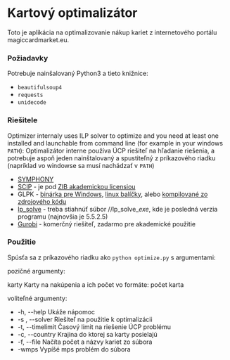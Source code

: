 # Kartový optimalizátor

Toto je aplikácia na optimalizovanie nákup kariet z internetového portálu magiccardmarket.eu. 


### Požiadavky

Potrebuje nainšalovaný Python3 a tieto knižnice:

* `beautifulsoup4`
* `requests`
* `unidecode`


### Riešitele

Optimizer internaly uses ILP solver to optimize and you need at least one installed and launchable from command line (for example in your windows `PATH`):
Optimalizátor interne používa ÚCP riešiteľ na hľadanie riešenia, a potrebuje aspoň jeden nainštalovaný a spustiteľný z príkazového riadku (napríklad vo windowse sa musí nachádzať v `PATH`)

* [SYMPHONY](https://projects.coin-or.org/SYMPHONY#DownloadandInstall)
* [SCIP](http://scip.zib.de/#download) - je pod [ZIB akademickou licensiou](http://scip.zib.de/academic.txt)
* GLPK - [binárka pre Windows](https://sourceforge.net/projects/winglpk/), [linux balíčky](https://en.wikibooks.org/wiki/GLPK/Linux_packages), alebo [kompilované zo zdrojového kódu](https://www.gnu.org/software/glpk/#TOCdownloading)
* [lp_solve](https://sourceforge.net/projects/lpsolve/files/lpsolve/) - treba stiahnúť súbor /<verzia>/lp_solve_<verzia>_exe_<platform>, kde <verzia> je posledná verzia programu (najnovšia je 5.5.2.5)
* [Gurobi](http://www.gurobi.com/downloads/download-center) - komerčný riešiteľ, zadarmo pre akademické použitie


### Použitie

Spúsťa sa z príkazového riadku ako `python optimize.py` s argumentami:


pozičné argumenty:

  karty                 Karty na nakúpenia a ich počet vo formáte: počet karta


voliteľné argumenty:

* -h, --help            Ukáže nápomoc
* -s , --solver         Riešiteľ na použitie k optimalizácii
* -t, --timelimit       Časový limit na riešenie ÚCP problému
* -c, --country         Krajina do ktorej sa karty posielajú
* -f, --file            Načíta počet a názvy kariet zo súbora
* -wmps                 Vypíšé mps problém do súbora


